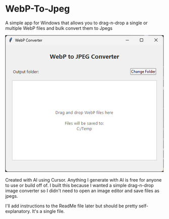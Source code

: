 # WebP-To-Jpeg
A simple app for Windows that allows you to drag-n-drop a single or multiple WebP files and bulk convert them to Jpegs

![alt text](https://github.com/mreflow/WebP-To-Jpeg/blob/main/SNAG-0652.jpg?raw=true)

Created with AI using Cursor. Anything I generate with AI is free for anyone to use or build off of. I built this because I wanted a simple drag-n-drop image converter so I didn't need to open an image editor and save files as jpegs.

I'll add instructions to the ReadMe file later but should be pretty self-explanatory. It's a single file.
